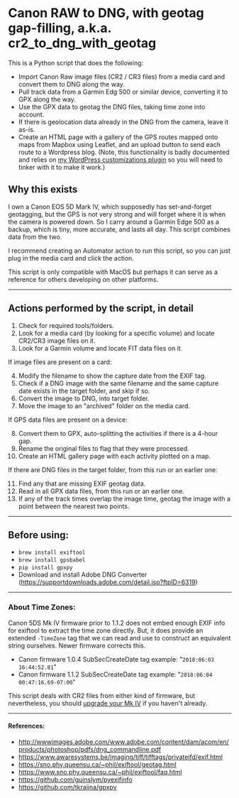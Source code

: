 # Canon RAW to DNG, with geotag gap-filling, a.k.a. cr2_to_dng_with_geotag

This is a Python script that does the following:

* Import Canon Raw image files (CR2 / CR3 files) from a media card and convert them to DNG along the way.
* Pull track data from a Garmin Edg 500 or similar device, converting it to GPX along the way.
* Use the GPX data to geotag the DNG files, taking time zone into account.
* If there is geolocation data already in the DNG from the camera, leave it as-is.
* Create an HTML page with a gallery of the GPS routes mapped onto maps from Mapbox using Leaflet, and an upload button to send each route to a Wordpress blog.  (Note, this functionality is badly documented and relies on [my WordPress customizations plugin](https://github.com/GBirkel/ptws_wordpress_customizations) so you will need to tinker with it to make it work.)

## Why this exists

I own a Canon EOS 5D Mark IV, which supposedly has set-and-forget geotagging, but the GPS is not very strong and will forget where it is when the camera is powered down.  So I carry around a Garmin Edge 500 as a backup, which is tiny, more accurate, and lasts all day.  This script combines data from the two.

I recommend creating an Automator action to run this script, so you can just plug in the media card and click the action.

This script is only compatible with MacOS but perhaps it can serve as a reference for others developing on other platforms.

***

## Actions performed by the script, in detail

1. Check for required tools/folders.
2. Look for a media card (by looking for a specific volume) and locate CR2/CR3 image files on it.
3. Look for a Garmin volume and locate FIT data files on it.

If image files are present on a card:

4. Modify the filename to show the capture date from the EXIF tag.
5. Check if a DNG image with the same filename and the same capture date exists in the target folder, and skip if so.
6. Convert the image to DNG, into target folder.
7. Move the image to an "archived" folder on the media card.

If GPS data files are present on a device:

8. Convert them to GPX, auto-splitting the activities if there is a 4-hour gap.
9. Rename the original files to flag that they were processed.
10. Create an HTML gallery page with each activity plotted on a map.

If there are DNG files in the target folder, from this run or an earlier one:

11. Find any that are missing EXIF geotag data.
12. Read in all GPX data files, from this run or an earlier one.
13. If any of the track times overlap the image time, geotag the image with a point between the nearest two points.

***

## Before using:

* `brew install exiftool`
* `brew install gpsbabel`
* `pip install gpxpy`
* Download and install Adobe DNG Converter (https://supportdownloads.adobe.com/detail.jsp?ftpID=6319)

***

### About Time Zones:

Canon 5DS Mk IV firmware prior to 1.1.2 does not embed enough EXIF info for exiftool to extract the time zone directly.  But, it does provide an extended `-TimeZone` tag that we can read and use to construct an equivalent string ourselves.  Newer firmware corrects this.

* Canon firmware 1.0.4 SubSecCreateDate tag example: "`2018:06:03 16:44:52.81`"
* Canon firmware 1.1.2 SubSecCreateDate tag example: "`2018:06:04 00:47:16.69-07:00`"

This script deals with CR2 files from either kind of firmware, but nevertheless, you should [upgrade your Mk IV](https://www.usa.canon.com/internet/portal/us/home/support/details/cameras/dslr/eos-5d-mark-iv?subtab=downloads-firmware) if you haven't already.

***

#### References:

* http://wwwimages.adobe.com/www.adobe.com/content/dam/acom/en/products/photoshop/pdfs/dng_commandline.pdf
* https://www.awaresystems.be/imaging/tiff/tifftags/privateifd/exif.html
* https://sno.phy.queensu.ca/~phil/exiftool/geotag.html
* https://www.sno.phy.queensu.ca/~phil/exiftool/faq.html
* https://github.com/guinslym/pyexifinfo
* https://github.com/tkrajina/gpxpy
